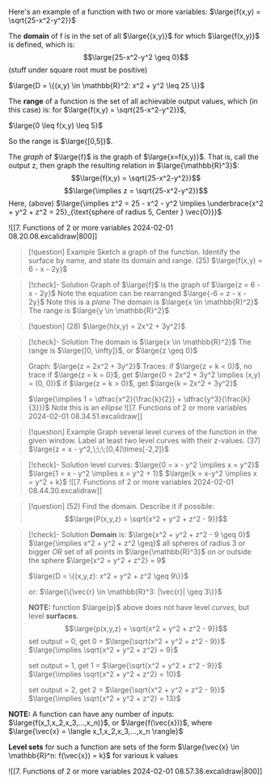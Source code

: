 Here's an example of a function with two or more variables: $\large{f(x,y) = \sqrt{25-x^2-y^2}}$

The **domain** of f is in the set of all $\large{(x,y)}$ for which $\large{f(x,y)}$ is defined, which is:
$$\large{25-x^2-y^2 \geq 0}$$
(stuff under square root must be positive)

$\large{D = \{(x,y) \in \mathbb{R}^2: x^2 + y^2 \leq 25 \}}$

The **range** of a function is the set of all achievable output values, which (in this case) is:
for $\large{f(x,y) = \sqrt{25-x^2-y^2}}$, 

$\large{0 \leq f(x,y) \leq 5}$

So the range is $\large{[0,5]}$.

The *graph* of $\large{f}$ is the graph of $\large{x=f(x,y)}$. That is, call the output z, then graph the resulting relation in $\large{\mathbb{R}^3}$:
$$\large{f(x,y) = \sqrt{25-x^2-y^2}}$$
$$\large{\implies z = \sqrt{25-x^2-y^2}}$$
Here, (above) $\large{\implies z^2 = 25 - x^2 - y^2 \implies \underbrace{x^2 + y^2 + z^2 = 25}_{\text{sphere of radius 5, Center } \vec{O}}}$

![[7. Functions of 2 or more variables 2024-02-01 08.20.08.excalidraw|800]]

>[!question] Example
>Sketch a graph of the function. Identify the surface by name, and state its domain and range.
> (25) $\large{f(x,y) = 6 - x - 2y}$

>[!check]- Solution
>Graph of $\large{f}$ is the graph of $\large{z = 6 - x - 2y}$
>Note the equation can be rearranged
>$\large{-6 = z - x - 2y}$ Note this is a *plane*
>The domain is $\large{x \in \mathbb{R}^2}$
>The range is $\large{y \in \mathbb{R}^2}$

>[!question] (28)
>$\large{h(x,y) = 2x^2 + 3y^2}$

>[!check]- Solution
>The domain is $\large{x \in \mathbb{R}^2}$
>The range is $\large{[0, \infty]}$, or $\large{z \geq 0}$
> 
> Graph: $\large{z = 2x^2 + 3y^2}$
> Traces: 
> if $\large{z = k < 0}$, no trace
> if $\large{z = k = 0}$, get $\large{0 = 2x^2 + 3y^2 \implies (x,y) = (0, 0)}$
> if $\large{z = k > 0}$, get $\large{k = 2x^2 + 3y^2}$
> 
> $\large{\implies 1 = \dfrac{x^2}{\frac{k}{2}} + \dfrac{y^3}{\frac{k}{3}}}$
> Note this is an *ellipse*
> ![[7. Functions of 2 or more variables 2024-02-01 08.34.51.excalidraw]]

>[!question] Example
Graph several level curves of the function in the given window. Label at least two level curves with their z-values.
> (37) $\large{z = x - y^2,\;\;\;[0,4]\times[-2,2]}$

>[!check]- Solution
> level curves: 
> $\large{0 = x - y^2 \implies x = y^2}$
> $\large{1 = x - y^2 \implies x = y^2 + 1}$
> $\large{k = x-y^2 \implies x = y^2 + k}$
>![[7. Functions of 2 or more variables 2024-02-01 08.44.30.excalidraw]]

>[!question] (52)
>Find the domain. Describe it if possible:
>$$\large{P(x,y,z) = \sqrt{x^2 + y^2 + z^2 - 9}}$$

>[!check]- Solution
>**Domain** is: $\large{x^2 + y^2 + z^2 - 9 \geq 0}$
>$\large{\implies x^2 + y^2 + z^2 \geq}$
>all spheres of radius 3 or bigger *OR* set of all points in $\large{\mathbb{R}^3}$ on or outside the sphere $\large{x^2 + y^2 + z^2} = 9$
> 
> $\large{D = \{(x,y,z): x^2 + y^2 + z^2 \geq 9\}}$
> 
> or: $\large{\{\vec{r} \in \mathbb{R}^3: |\vec{r}| \geq 3\}}$
>
> **NOTE:**
>  function $\large{p}$ above does not have level *curves*, but level **surfaces**.
>  $$\large{p(x,y,z) = \sqrt{x^2 + y^2 + z^2 - 9}}$$
>  set output = 0, get 0 = $\large{\sqrt{x^2 + y^2 + z^2 - 9}}$
>  $\large{\implies \sqrt{x^2 + y^2 + z^2} = 9}$
>  
>  set output = 1, get 1 = $\large{\sqrt{x^2 + y^2 + z^2 - 9}}$
>  $\large{\implies \sqrt{x^2 + y^2 + z^2} = 10}$
>  
> set output = 2, get 2 = $\large{\sqrt{x^2 + y^2 + z^2 - 9}}$
>  $\large{\implies \sqrt{x^2 + y^2 + z^2} = 13}$

**NOTE:** A function can have any number of inputs:
$\large{f(x_1,x_2,x_3,...,x_n)}$, or $\large{f(\vec{x})}$, where $\large{\vec{x} = \langle x_1,x_2,x_3,...,x_n \rangle}$

**Level sets** for such a function are sets of the form
$\large{\vec{x} \in \mathbb{R}^n: f(\vec{x}) = k}$ for various k values

![[7. Functions of 2 or more variables 2024-02-01 08.57.38.excalidraw|800]]